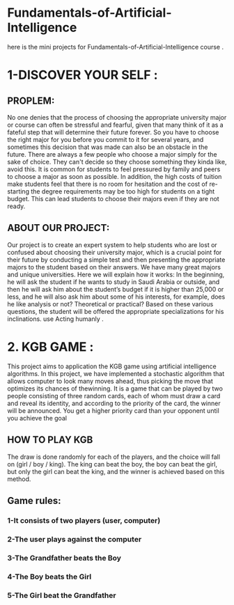# Fundamentals-of-Artificial-Intelligence
here is the mini projects for Fundamentals-of-Artificial-Intelligence course .



# 1-DISCOVER YOUR SELF :
## PROPLEM:
No one denies that the process of choosing the appropriate university major or course can often be stressful and fearful, given that many think of it as a fateful step that will determine their future forever. So you have to choose the right major for you before you commit to it for several years, and sometimes this decision that was made can also be an obstacle in the future. There are always a few people who choose a major simply for the sake of choice. They can't decide so they choose something they kinda like, avoid this. It is common for students to feel pressured by family and peers to choose a major as soon as possible. In addition, the high costs of tuition make students feel that there is no room for hesitation and the cost of re-starting the degree requirements may be too high for students on a tight budget. This can lead students to choose their majors even if they are not ready.
## ABOUT OUR PROJECT:
Our project is to create an expert system to help students who are lost or confused about choosing
their university major, which is a crucial point for their future by conducting a simple test and then presenting the appropriate majors to the student
based on their answers. We have many great majors and unique universities.
Here we will explain how it works:
In the beginning, he will ask the student if he wants to study in Saudi Arabia or outside, and then he will ask him about the student’s budget if it is higher than 25,000 or less, and he will also ask him about some of his interests, for example, does he like analysis or not? Theoretical or practical? Based on these various questions, the student will be offered the appropriate specializations for his inclinations. use Acting humanly .





# 2. KGB GAME :
This project aims to application the KGB game using artificial intelligence algorithms. In this project, we have implemented a stochastic algorithm that allows computer to look many moves ahead, thus picking the move that optimizes its chances of thewinning. It is a game that can be played by two people consisting of three random cards, each of whom must draw a card and reveal its identity, and according to the priority of the card, the winner will be announced. You get a higher priority card than your opponent until you achieve the goal

## HOW TO PLAY KGB

The draw is done randomly for each of the players, and the choice will fall on (girl / boy / king). The king can beat the boy, the boy can beat the girl, but only the girl can beat the king, and the winner is achieved based on this method.


## Game rules: 
### 1-It consists of two players (user, computer) 
### 2-The user plays against the computer 
### 3-The Grandfather beats the Boy 
### 4-The Boy beats the Girl 
### 5-The Girl beat the Grandfather
